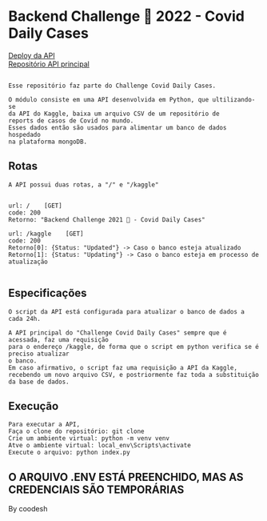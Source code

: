 # Backend Challenge 🏅 2022 - Covid Daily Cases


[Deploy da API](https://kaggleapi.herokuapp.com) <br/>
[Repositório API principal](https://github.com/t4rcisio/Covid-Daily-Cases)

```

Esse repositório faz parte do Challenge Covid Daily Cases.

O módulo consiste em uma API desenvolvida em Python, que ultilizando-se 
da API do Kaggle, baixa um arquivo CSV de um repositório de 
reports de casos de Covid no mundo.
Esses dados então são usados para alimentar um banco de dados hospedado
na plataforma mongoDB.
```

## Rotas
```
A API possui duas rotas, a "/" e "/kaggle"


url: /    [GET]
code: 200
Retorno: "Backend Challenge 2021 🏅 - Covid Daily Cases"

url: /kaggle    [GET]
code: 200
Retorno[0]: {Status: "Updated"} -> Caso o banco esteja atualizado
Retorno[1]: {Status: "Updating"} -> Caso o banco esteja em processo de atualização


```


## Especificações

```
O script da API está configurada para atualizar o banco de dados a 
cada 24h.

A API principal do "Challenge Covid Daily Cases" sempre que é acessada, faz uma requisição
para o endereço /kaggle, de forma que o script em python verifica se é preciso atualizar 
o banco.
Em caso afirmativo, o script faz uma requisição a API da Kaggle, recebendo um novo arquivo CSV, e postriormente faz toda a substituição da base de dados.

```

## Execução
```
Para executar a API,
Faça o clone do repositório: git clone
Crie um ambiente virtual: python -m venv venv
Atve o ambiente virtual: local_env\Scripts\activate
Execute o arquivo: python index.py

```

## O ARQUIVO .ENV ESTÁ PREENCHIDO, MAS AS CREDENCIAIS SÃO TEMPORÁRIAS

By coodesh


